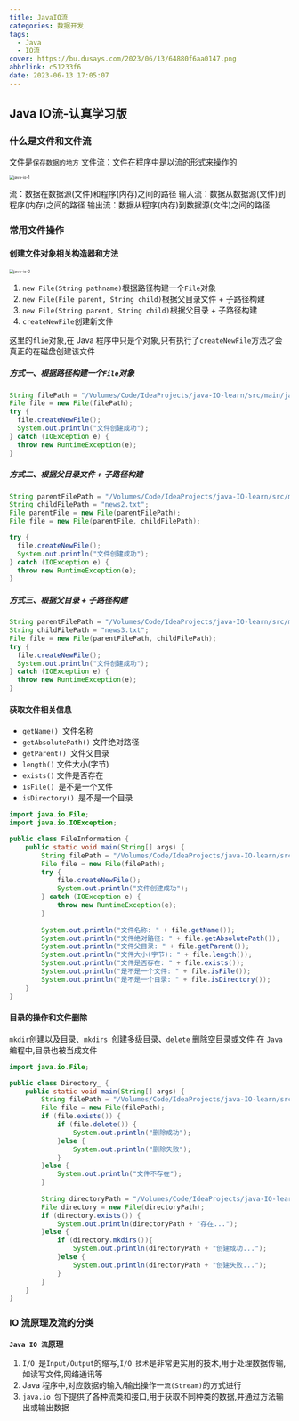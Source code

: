 ```yaml
---
title: JavaIO流
categories: 数据开发
tags:
  - Java
  - IO流
cover: https://bu.dusays.com/2023/06/13/64880f6aa0147.png
abbrlink: c51233f6
date: 2023-06-13 17:05:07
---
```


## Java IO流-认真学习版

### 什么是文件和文件流

文件是`保存数据的地方`
文件流：文件在程序中是以流的形式来操作的

<img src="https://chongyandocs-1304373775.cos.ap-nanjing.myqcloud.com/chongyandocs/java-io-1.png" alt="java-io-1" style="zoom:50%;" />

流：数据在数据源(文件)和程序(内存)之间的路径
输入流：数据从数据源(文件)到程序(内存)之间的路径
输出流：数据从程序(内存)到数据源(文件)之间的路径

### 常用文件操作

#### 创建文件对象相关构造器和方法

<img src="https://chongyandocs-1304373775.cos.ap-nanjing.myqcloud.com/chongyandocs/java-io-2.png" alt="java-io-2" style="zoom:50%;" />

1. `new File(String pathname)`根据路径构建一个`File`对象
2. `new File(File parent, String child)`根据父目录文件 + 子路径构建
3. `new File(String parent, String child)`根据父目录 + 子路径构建
4. `createNewFile`创建新文件

这里的`flie`对象,在 Java 程序中只是个对象,只有执行了`createNewFile`方法才会真正的在磁盘创建该文件

##### 方式一、根据路径构建一个`File`对象

```java
String filePath = "/Volumes/Code/IdeaProjects/java-IO-learn/src/main/java/com/chongyan/file/news1.txt";
File file = new File(filePath);
try {
  file.createNewFile();
  System.out.println("文件创建成功");
} catch (IOException e) {
  throw new RuntimeException(e);
}
```

##### 方式二、根据父目录文件 + 子路径构建
```java
String parentFilePath = "/Volumes/Code/IdeaProjects/java-IO-learn/src/main/java/com/chongyan/file";
String childFilePath = "news2.txt";
File parentFile = new File(parentFilePath);
File file = new File(parentFile, childFilePath);

try {
  file.createNewFile();
  System.out.println("文件创建成功");
} catch (IOException e) {
  throw new RuntimeException(e);
}
```


##### 方式三、根据父目录 + 子路径构建
```java
String parentFilePath = "/Volumes/Code/IdeaProjects/java-IO-learn/src/main/java/com/chongyan/file";
String childFilePath = "news3.txt";
File file = new File(parentFilePath, childFilePath);
try {
  file.createNewFile();
  System.out.println("文件创建成功");
} catch (IOException e) {
  throw new RuntimeException(e);
}
```

#### 获取文件相关信息

- `getName() `文件名称
- `getAbsolutePath()` 文件绝对路径
- `getParent() `文件父目录
- `length()` 文件大小(字节)
- `exists()` 文件是否存在
- `isFile() `是不是一个文件
- `isDirectory() `是不是一个目录

```java
import java.io.File;
import java.io.IOException;

public class FileInformation {
    public static void main(String[] args) {
        String filePath = "/Volumes/Code/IdeaProjects/java-IO-learn/src/main/java/com/chongyan/file/news1.txt";
        File file = new File(filePath);
        try {
            file.createNewFile();
            System.out.println("文件创建成功");
        } catch (IOException e) {
            throw new RuntimeException(e);
        }
        
        System.out.println("文件名称: " + file.getName());
        System.out.println("文件绝对路径: " + file.getAbsolutePath());
        System.out.println("文件父目录: " + file.getParent());
        System.out.println("文件大小(字节): " + file.length());
        System.out.println("文件是否存在: " + file.exists());
        System.out.println("是不是一个文件: " + file.isFile());
        System.out.println("是不是一个目录: " + file.isDirectory());
    }
}
```

#### 目录的操作和文件删除

`mkdir`创建以及目录、`mkdirs `创建多级目录、`delete` 删除空目录或文件
在 `Java`编程中,目录也被当成文件

```java
import java.io.File;

public class Directory_ {
    public static void main(String[] args) {
        String filePath = "/Volumes/Code/IdeaProjects/java-IO-learn/src/main/java/com/chongyan/file/news1.txt";
        File file = new File(filePath);
        if (file.exists()) {
            if (file.delete()) {
                System.out.println("删除成功");
            }else {
                System.out.println("删除失败");
            }
        }else {
            System.out.println("文件不存在");
        }
        
        String directoryPath = "/Volumes/Code/IdeaProjects/java-IO-learn/src/main/java/com/chongyan/file/a/b/c";
        File directory = new File(directoryPath);
        if (directory.exists()) {
            System.out.println(directoryPath + "存在...");
        }else {
            if (directory.mkdirs()){
                System.out.println(directoryPath + "创建成功...");
            }else {
                System.out.println(directoryPath + "创建失败...");
            }
        }
    }
}
```

### IO 流原理及流的分类

**`Java IO 流`原理**

1. `I/O `是` Input/Output `的缩写,`I/O 技术`是非常更实用的技术,用于处理数据传输,如读写文件,网络通讯等
2. Java 程序中,对应数据的输入/输出操作一`流(Stream)`的方式进行
3. `java.io 包`下提供了各种流类和接口,用于获取不同种类的数据,并通过方法输出或输出数据
